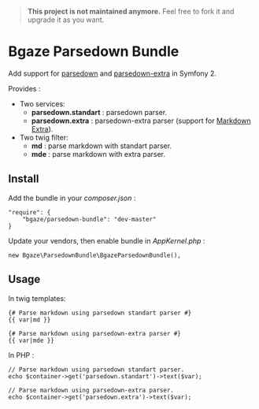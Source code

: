 > **This project is not maintained anymore.** Feel free to fork it and upgrade it as you want.

# Bgaze Parsedown Bundle

Add support for [parsedown](https://github.com/erusev/parsedown) and [parsedown-extra](https://github.com/erusev/parsedown-extra) in Symfony 2.

Provides :

* Two services: 
    * **parsedown.standart** : parsedown parser. 
    * **parsedown.extra** : parsedown-extra parser (support for [Markdown Extra](http://en.wikipedia.org/wiki/Markdown_Extra)).
* Two twig filter:
    * **md** : parse markdown with standart parser. 
    * **mde** : parse markdown with extra parser. 

## Install

Add the bundle in your *composer.json* :

    "require": {
        "bgaze/parsedown-bundle": "dev-master"
    }

Update your vendors, then enable bundle in *AppKernel.php* :

    new Bgaze\ParsedownBundle\BgazeParsedownBundle(),

## Usage

In twig templates:

    {# Parse markdown using parsedown standart parser #}
    {{ var|md }}
    
    {# Parse markdown using parsedown-extra parser #}
    {{ var|mde }}
    
In PHP :

    // Parse markdown using parsedown standart parser.
    echo $container->get('parsedown.standart')->text($var);
    
    // Parse markdown using parsedown-extra parser.
    echo $container->get('parsedown.extra')->text($var);
